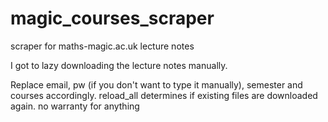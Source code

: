 # magic_courses_scraper
scraper for maths-magic.ac.uk lecture notes

I got to lazy downloading the lecture notes manually.

Replace email, pw (if you don't want to type it manually), semester and courses accordingly.
reload_all determines if existing files are downloaded again.
no warranty for anything
